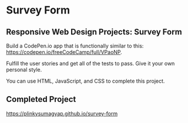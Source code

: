 # Survey Form

## Responsive Web Design Projects: Survey Form

Build a CodePen.io app that is functionally similar to this: https://codepen.io/freeCodeCamp/full/VPaoNP.

Fulfill the user stories and get all of the tests to pass. Give it your own personal style.

You can use HTML, JavaScript, and CSS to complete this project. 

## Completed Project

https://plinkysumagyap.github.io/survey-form
